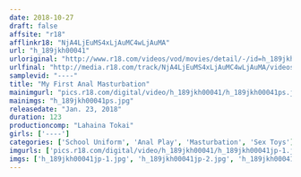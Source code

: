```yaml
---
date: 2018-10-27
draft: false
affsite: "r18"
afflinkr18: "NjA4LjEuMS4xLjAuMC4wLjAuMA"
url: "h_189jkh00041"
urloriginal: "http://www.r18.com/videos/vod/movies/detail/-/id=h_189jkh00041"
urlfinal: "http://media.r18.com/track/NjA4LjEuMS4xLjAuMC4wLjAuMA/videos/vod/movies/detail/-/id=h_189jkh00041"
samplevid: "----"
title: "My First Anal Masturbation"
mainimgurl: "pics.r18.com/digital/video/h_189jkh00041/h_189jkh00041ps.jpg"
mainimgs: "h_189jkh00041ps.jpg"
releasedate: "Jan. 23, 2018"
duration: 123
productioncomp: "Lahaina Tokai"
girls: ['----']
categories: ['School Uniform', 'Anal Play', 'Masturbation', 'Sex Toys']
imgurls: ['pics.r18.com/digital/video/h_189jkh00041/h_189jkh00041jp-1.jpg', 'pics.r18.com/digital/video/h_189jkh00041/h_189jkh00041jp-2.jpg', 'pics.r18.com/digital/video/h_189jkh00041/h_189jkh00041jp-3.jpg', 'pics.r18.com/digital/video/h_189jkh00041/h_189jkh00041jp-4.jpg', 'pics.r18.com/digital/video/h_189jkh00041/h_189jkh00041jp-5.jpg', 'pics.r18.com/digital/video/h_189jkh00041/h_189jkh00041jp-6.jpg', 'pics.r18.com/digital/video/h_189jkh00041/h_189jkh00041jp-7.jpg', 'pics.r18.com/digital/video/h_189jkh00041/h_189jkh00041jp-8.jpg', 'pics.r18.com/digital/video/h_189jkh00041/h_189jkh00041jp-9.jpg', 'pics.r18.com/digital/video/h_189jkh00041/h_189jkh00041jp-10.jpg', 'pics.r18.com/digital/video/h_189jkh00041/h_189jkh00041jp-11.jpg', 'pics.r18.com/digital/video/h_189jkh00041/h_189jkh00041jp-12.jpg', 'pics.r18.com/digital/video/h_189jkh00041/h_189jkh00041jp-13.jpg', 'pics.r18.com/digital/video/h_189jkh00041/h_189jkh00041jp-14.jpg', 'pics.r18.com/digital/video/h_189jkh00041/h_189jkh00041jp-15.jpg', 'pics.r18.com/digital/video/h_189jkh00041/h_189jkh00041jp-16.jpg', 'pics.r18.com/digital/video/h_189jkh00041/h_189jkh00041jp-17.jpg', 'pics.r18.com/digital/video/h_189jkh00041/h_189jkh00041jp-18.jpg', 'pics.r18.com/digital/video/h_189jkh00041/h_189jkh00041jp-19.jpg', 'pics.r18.com/digital/video/h_189jkh00041/h_189jkh00041jp-20.jpg']
imgs: ['h_189jkh00041jp-1.jpg', 'h_189jkh00041jp-2.jpg', 'h_189jkh00041jp-3.jpg', 'h_189jkh00041jp-4.jpg', 'h_189jkh00041jp-5.jpg', 'h_189jkh00041jp-6.jpg', 'h_189jkh00041jp-7.jpg', 'h_189jkh00041jp-8.jpg', 'h_189jkh00041jp-9.jpg', 'h_189jkh00041jp-10.jpg', 'h_189jkh00041jp-11.jpg', 'h_189jkh00041jp-12.jpg', 'h_189jkh00041jp-13.jpg', 'h_189jkh00041jp-14.jpg', 'h_189jkh00041jp-15.jpg', 'h_189jkh00041jp-16.jpg', 'h_189jkh00041jp-17.jpg', 'h_189jkh00041jp-18.jpg', 'h_189jkh00041jp-19.jpg', 'h_189jkh00041jp-20.jpg']
---
```

